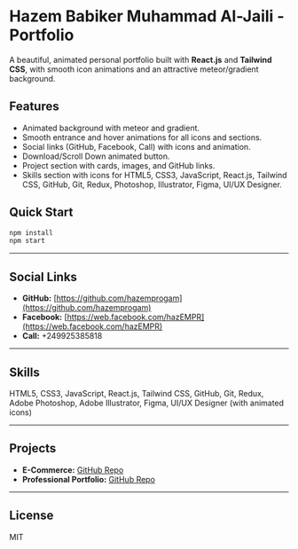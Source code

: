 # Hazem Babiker Muhammad Al-Jaili - Portfolio

A beautiful, animated personal portfolio built with **React.js** and **Tailwind CSS**, with smooth icon animations and an attractive meteor/gradient background.

## Features

- Animated background with meteor and gradient.
- Smooth entrance and hover animations for all icons and sections.
- Social links (GitHub, Facebook, Call) with icons and animation.
- Download/Scroll Down animated button.
- Project section with cards, images, and GitHub links.
- Skills section with icons for HTML5, CSS3, JavaScript, React.js, Tailwind CSS, GitHub, Git, Redux, Photoshop, Illustrator, Figma, UI/UX Designer.

## Quick Start

```bash
npm install
npm start
```

---

## Social Links

- **GitHub:** [https://github.com/hazemprogam](https://github.com/hazemprogam)
- **Facebook:** [https://web.facebook.com/hazEMPR](https://web.facebook.com/hazEMPR)
- **Call:** +249925385818

---

## Skills

HTML5, CSS3, JavaScript, React.js, Tailwind CSS, GitHub, Git, Redux, Adobe Photoshop, Adobe Illustrator, Figma, UI/UX Designer (with animated icons)

---

## Projects

- **E-Commerce:** [GitHub Repo](https://github.com/hazemprogam/E-Commerce)
- **Professional Portfolio:** [GitHub Repo](https://github.com/hazemprogam/Portfolio)

---

## License

MIT